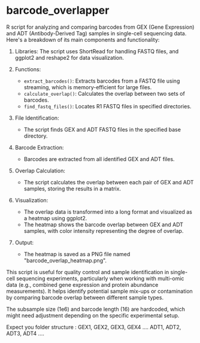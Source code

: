 # barcode_overlapper

 R script for analyzing and comparing barcodes from GEX (Gene Expression) and ADT (Antibody-Derived Tag) samples in single-cell sequencing data. Here's a breakdown of its main components and functionality:

1. Libraries: The script uses ShortRead for handling FASTQ files, and ggplot2 and reshape2 for data visualization.

2. Functions:
   - `extract_barcodes()`: Extracts barcodes from a FASTQ file using streaming, which is memory-efficient for large files.
   - `calculate_overlap()`: Calculates the overlap between two sets of barcodes.
   - `find_fastq_files()`: Locates R1 FASTQ files in specified directories.

3. File Identification:
   - The script finds GEX and ADT FASTQ files in the specified base directory.

4. Barcode Extraction:
   - Barcodes are extracted from all identified GEX and ADT files.

5. Overlap Calculation:
   - The script calculates the overlap between each pair of GEX and ADT samples, storing the results in a matrix.

6. Visualization:
   - The overlap data is transformed into a long format and visualized as a heatmap using ggplot2.
   - The heatmap shows the barcode overlap between GEX and ADT samples, with color intensity representing the degree of overlap.

7. Output:
   - The heatmap is saved as a PNG file named "barcode_overlap_heatmap.png".

This script is useful for quality control and sample identification in single-cell sequencing experiments, particularly when working with multi-omic data (e.g., combined gene expression and protein abundance measurements). It helps identify potential sample mix-ups or contamination by comparing barcode overlap between different sample types.

The subsample size (1e6) and barcode length (16) are hardcoded, which might need adjustment depending on the specific experimental setup.


Expect you folder structure : 
GEX1, GEX2, GEX3, GEX4 ....
ADT1, ADT2, ADT3, ADT4 ....
